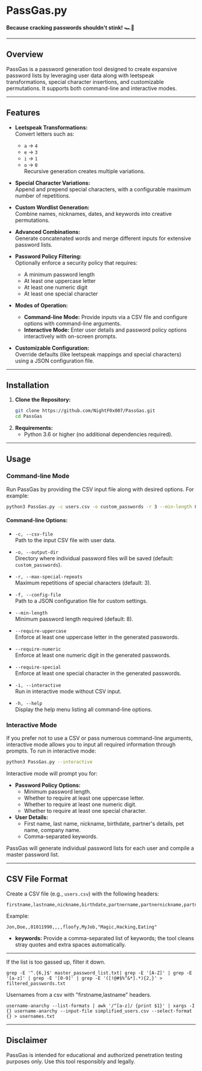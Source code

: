 # **PassGas.py**
**Because cracking passwords shouldn't stink!** 🏎️💨  

---

## **Overview**
PassGas is a password generation tool designed to create expansive password lists by leveraging user data along with leetspeak transformations, special character insertions, and customizable permutations. It supports both command-line and interactive modes.

---

## Features
- **Leetspeak Transformations:**  
  Convert letters such as:
  - `a` → `4`
  - `e` → `3`
  - `i` → `1`
  - `o` → `0`  
  Recursive generation creates multiple variations.
  
- **Special Character Variations:**  
  Append and prepend special characters, with a configurable maximum number of repetitions.

- **Custom Wordlist Generation:**  
  Combine names, nicknames, dates, and keywords into creative permutations.

- **Advanced Combinations:**  
  Generate concatenated words and merge different inputs for extensive password lists.

- **Password Policy Filtering:**  
  Optionally enforce a security policy that requires:
  - A minimum password length
  - At least one uppercase letter
  - At least one numeric digit
  - At least one special character

- **Modes of Operation:**  
  - **Command-line Mode:** Provide inputs via a CSV file and configure options with command-line arguments.
  - **Interactive Mode:** Enter user details and password policy options interactively with on-screen prompts.

- **Customizable Configuration:**  
  Override defaults (like leetspeak mappings and special characters) using a JSON configuration file.

---

## Installation
1. **Clone the Repository:**
   ```bash
   git clone https://github.com/NightF0x007/PassGas.git
   cd PassGas
   ```
2. **Requirements:**
   - Python 3.6 or higher (no additional dependencies required).

---

## Usage

### Command-line Mode
Run PassGas by providing the CSV input file along with desired options. For example:
```bash
python3 PassGas.py -c users.csv -o custom_passwords -r 3 --min-length 8 --require-uppercase --require-numeric --require-special
```

#### Command-line Options:
- `-c, --csv-file`  
  Path to the input CSV file with user data.
  
- `-o, --output-dir`  
  Directory where individual password files will be saved (default: `custom_passwords`).

- `-r, --max-special-repeats`  
  Maximum repetitions of special characters (default: 3).

- `-f, --config-file`  
  Path to a JSON configuration file for custom settings.

- `--min-length`  
  Minimum password length required (default: 8).

- `--require-uppercase`  
  Enforce at least one uppercase letter in the generated passwords.

- `--require-numeric`  
  Enforce at least one numeric digit in the generated passwords.

- `--require-special`  
  Enforce at least one special character in the generated passwords.

- `-i, --interactive`  
  Run in interactive mode without CSV input.

- `-h, --help`  
  Display the help menu listing all command-line options.

### Interactive Mode
If you prefer not to use a CSV or pass numerous command-line arguments, interactive mode allows you to input all required information through prompts. To run in interactive mode:
```bash
python3 PassGas.py --interactive
```
Interactive mode will prompt you for:
- **Password Policy Options:**
  - Minimum password length.
  - Whether to require at least one uppercase letter.
  - Whether to require at least one numeric digit.
  - Whether to require at least one special character.
- **User Details:**
  - First name, last name, nickname, birthdate, partner's details, pet name, company name.
  - Comma-separated keywords.

PassGas will generate individual password lists for each user and compile a master password list.

---

## CSV File Format
Create a CSV file (e.g., `users.csv`) with the following headers:
```csv
firstname,lastname,nickname,birthdate,partnername,partnernickname,partnerbirthdate,petname,companyname,keywords
```
Example:
```csv
Jon,Doe,,01011990,,,,floofy,MyJob,"Magic,Hacking,Eating"
```
- **keywords:** Provide a comma-separated list of keywords; the tool cleans stray quotes and extra spaces automatically.

---

If the list is too gassed up, filter it down.
```
grep -E '^.{6,}$' master_password_list.txt| grep -E '[A-Z]' | grep -E '[a-z]' | grep -E '[0-9]' | grep -E '([!@#$%^&*].*){2,}' > filtered_passwords.txt
```

Usernames from a csv with "firstname,lastname" headers.
```
username-anarchy --list-formats | awk '/^[a-z]/ {print $1}' | xargs -I {} username-anarchy --input-file simplified_users.csv --select-format {} > usernames.txt
```

---

## Disclaimer
PassGas is intended for educational and authorized penetration testing purposes only. Use this tool responsibly and legally.

